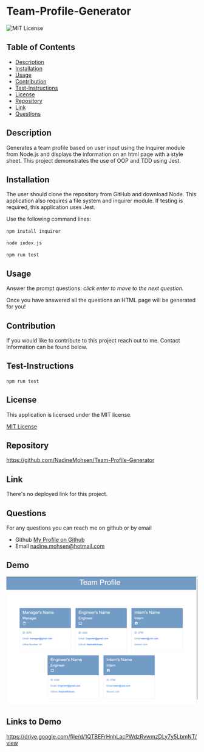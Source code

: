 # Team-Profile-Generator
  ![MIT License](https://img.shields.io/badge/license-MIT-blue)

## Table of Contents
  - [Description](#description)
  - [Installation](#installation)
  - [Usage](#usage)
  - [Contribution](#contribution)
  - [Test-Instructions](#test-instructions)
  - [License](#license)
  - [Repository](#repository)
  - [Link](#link)
  - [Questions](#questions)

## Description
Generates a team profile based on user input using the Inquirer module from Node.js and displays the information on an html page with a style sheet. This project demonstrates the use of OOP and TDD using Jest.

## Installation

The user should clone the repository from GitHub and download Node. This application also requires a file system and inquirer module. If testing is required, this application uses Jest.

Use the following command lines:

 `npm install inquirer`

 `node index.js`

 `npm run test`


## Usage
Answer the prompt questions: _click enter to move to the next question._

Once you have answered all the questions an HTML page will be generated for you!

## Contribution

If you would like to contribute to this project reach out to me. Contact Information can be found below.

## Test-Instructions
 `npm run test`

## License
This application is licensed under the MIT license.

[MIT License](https://opensource.org/licenses/BSD-3-Clause)

## Repository
https://github.com/NadineMohsen/Team-Profile-Generator

## Link 
There's no deployed link for this project.

## Questions
For any questions you can reach me on github or by email
- Github [My Profile on Github](https://github.com/NadineMohsen)
- Email nadine.mohsen@hotmail.com

## Demo
![Demo1](./assets/Screenshot.png)

## Links to Demo
https://drive.google.com/file/d/1QTBEFrHnhLacPWdzRvwmzDLy7y5LbmNT/view

